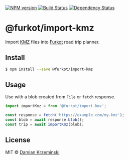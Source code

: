 [![NPM version][npm-image]][npm-url]
[![Build Status][build-image]][build-url]
[![Dependency Status][deps-image]][deps-url]

# @furkot/import-kmz

Import [KMZ] files into [Furkot] road trip planner.

## Install

```sh
$ npm install --save @furkot/import-kmz
```

## Usage

Use with a blob created from `File` or `fetch` response.

```js
import importKmz = from '@furkot/import-kmz';

const response = fetch('https://example.com/my.kmz');
const blob = await response.blob();
const trip = await importKmz(blob);
```

## License

MIT © [Damian Krzeminski](https://code42day.com)

[Furkot]: https://furkot.com
[KMZ]: https://developers.google.com/kml

[npm-image]: https://img.shields.io/npm/v/@furkot/import-kmz
[npm-url]: https://npmjs.org/package/@furkot/import-kmz

[build-url]: https://github.com/furkot/import-kmz/actions/workflows/check.yaml
[build-image]: https://img.shields.io/github/actions/workflow/status/furkot/import-kmz/check.yaml?branch=main

[deps-image]: https://img.shields.io/librariesio/release/npm/@furkot/import-kmz
[deps-url]: https://libraries.io/npm/@furkot%2Fimport-kmz
